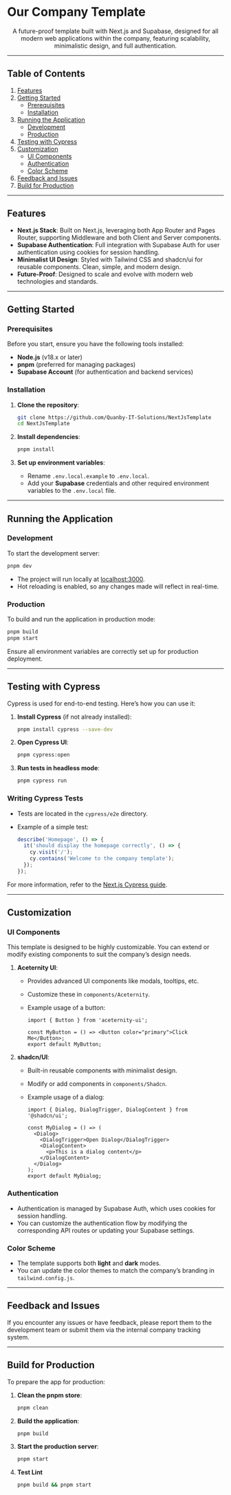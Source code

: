# Our Company Template

<p align="center">
  A future-proof template built with Next.js and Supabase, designed for all modern web applications within the company, featuring scalability, minimalistic design, and full authentication.
</p>

---

## Table of Contents

1. [Features](#features)
2. [Getting Started](#getting-started)
   - [Prerequisites](#prerequisites)
   - [Installation](#installation)
3. [Running the Application](#running-the-application)
   - [Development](#development)
   - [Production](#production)
4. [Testing with Cypress](#testing-with-cypress)
5. [Customization](#customization)
   - [UI Components](#ui-components)
   - [Authentication](#authentication)
   - [Color Scheme](#color-scheme)
6. [Feedback and Issues](#feedback-and-issues)
7. [Build for Production](#build-for-production)

---

## Features

- **Next.js Stack**: Built on Next.js, leveraging both App Router and Pages Router, supporting Middleware and both Client and Server components.
- **Supabase Authentication**: Full integration with Supabase Auth for user authentication using cookies for session handling.
- **Minimalist UI Design**: Styled with Tailwind CSS and shadcn/ui for reusable components. Clean, simple, and modern design.
- **Future-Proof**: Designed to scale and evolve with modern web technologies and standards.

---

## Getting Started

### Prerequisites

Before you start, ensure you have the following tools installed:

- **Node.js** (v18.x or later)
- **pnpm** (preferred for managing packages)
- **Supabase Account** (for authentication and backend services)

### Installation

1. **Clone the repository**:

   ```bash
   git clone https://github.com/Quanby-IT-Solutions/NextJsTemplate
   cd NextJsTemplate
   ```

2. **Install dependencies**:

   ```bash
   pnpm install
   ```

3. **Set up environment variables**:
   - Rename `.env.local.example` to `.env.local`.
   - Add your **Supabase** credentials and other required environment variables to the `.env.local` file.

---

## Running the Application

### Development

To start the development server:

```bash
pnpm dev
```

- The project will run locally at [localhost:3000](http://localhost:3000/).
- Hot reloading is enabled, so any changes made will reflect in real-time.

### Production

To build and run the application in production mode:

```bash
pnpm build
pnpm start
```

Ensure all environment variables are correctly set up for production deployment.

---

## Testing with Cypress

Cypress is used for end-to-end testing. Here’s how you can use it:

1. **Install Cypress** (if not already installed):

   ```bash
   pnpm install cypress --save-dev
   ```

2. **Open Cypress UI**:

   ```bash
   pnpm cypress:open
   ```

3. **Run tests in headless mode**:

   ```bash
   pnpm cypress run
   ```

### Writing Cypress Tests

- Tests are located in the `cypress/e2e` directory.
- Example of a simple test:

  ```js
  describe('Homepage', () => {
    it('should display the homepage correctly', () => {
      cy.visit('/');
      cy.contains('Welcome to the company template');
    });
  });
  ```

For more information, refer to the [Next.js Cypress guide](https://nextjs.org/docs/pages/building-your-application/testing/cypress).

---

## Customization

### UI Components

This template is designed to be highly customizable. You can extend or modify existing components to suit the company’s design needs.

1. **Aceternity UI**:
   - Provides advanced UI components like modals, tooltips, etc.
   - Customize these in `components/Aceternity`.
   - Example usage of a button:

     ```tsx
     import { Button } from 'aceternity-ui';

     const MyButton = () => <Button color="primary">Click Me</Button>;
     export default MyButton;
     ```

2. **shadcn/UI**:
   - Built-in reusable components with minimalist design.
   - Modify or add components in `components/Shadcn`.
   - Example usage of a dialog:

     ```tsx
     import { Dialog, DialogTrigger, DialogContent } from '@shadcn/ui';

     const MyDialog = () => (
       <Dialog>
         <DialogTrigger>Open Dialog</DialogTrigger>
         <DialogContent>
           <p>This is a dialog content</p>
         </DialogContent>
       </Dialog>
     );
     export default MyDialog;
     ```

### Authentication

- Authentication is managed by Supabase Auth, which uses cookies for session handling.
- You can customize the authentication flow by modifying the corresponding API routes or updating your Supabase settings.

### Color Scheme

- The template supports both **light** and **dark** modes.
- You can update the color themes to match the company’s branding in `tailwind.config.js`.

---

## Feedback and Issues

If you encounter any issues or have feedback, please report them to the development team or submit them via the internal company tracking system.

---

## Build for Production

To prepare the app for production:

1. **Clean the pnpm store**:

   ```bash
   pnpm clean
   ```

2. **Build the application**:

   ```bash
   pnpm build
   ```

3. **Start the production server**:

   ```bash
   pnpm start
   ```

<!-- correct this -->
4. **Test Lint**

   ```bash
   pnpm build && pnpm start
   ```
